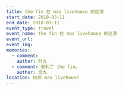 ```yaml
---
title: the fin 在 mao livehouse 的巡演
start_date: 2018-03-11
end_date: 2018-03-11
event_type: travel
event_name: the fin 在 mao livehouse 的巡演
event_url: 
event_img: 
memories:
  - comment: 
    author: 时九
  - comment: 安利了 the fin。
    author: 念九
location: 杭州 mao livehouse
---
```

